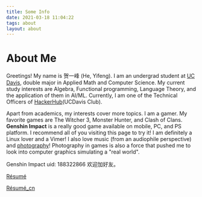 ```yaml
---
title: Some Info
date: 2021-03-18 11:04:22
tags: about
layout: about
---
```


# About Me

Greetings! My name is 贺一峰 (He, Yifeng).
I am an undergrad student at [UC Davis](https://www.ucdavis.edu),
double major in Applied Math and Computer Science.
My current study interests are Algebra, Functional programming, Language Theory, and the application of them in AI/ML.
Currently, I am one of the Technical Officers of [HackerHub](https://aggielife.ucdavis.edu/organization/hackerhub)(UCDavis Club).

Apart from academics, my interests cover more topics.
I am a gamer. My favorite games are The Witcher 3, Monster Hunter, and Clash of Clans.
**Genshin Impact** is a really good game available on mobile, PC, and PS platform.
I recommend all of you visiting this page to try it!
I am definitely a Linux lover and a Vimer!
I also love music (from an audiophile perspective) and [photography](https://www.instagram.com/ethan0he1/)!
Photography in games is also a force that pushed me to look into computer graphics simulating a "real world".

Genshin Impact uid: 188322866 欢迎加好友。

[Résumé](./resume.pdf)

[Résumé_cn](./resume_cn.pdf)
